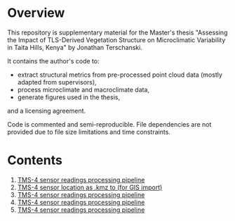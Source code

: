 # Overview
This repository is supplementary material for the Master's thesis "Assessing the Impact of TLS-Derived Vegetation Structure on Microclimatic Variability in Taita Hills, Kenya" by Jonathan Terschanski.

It contains the author's code to:
* extract structural metrics from pre-processed point cloud data (mostly adapted from supervisors),
* process microclimate and macroclimate data,
* generate figures used in the thesis,

and a licensing agreement.

Code is commented and semi-reproducible. File dependencies are not provided due to file size limitations and time constraints.

# Contents
1. [TMS-4 sensor readings processing pipeline](microclimate/microclimate_summary.R)
2. [TMS-4 sensor location as .kmz to (for GIS import)](locations_kmz/)
3. [TMS-4 sensor readings processing pipeline](microclimate/microclimate_summary.R)
4. [TMS-4 sensor readings processing pipeline](microclimate/microclimate_summary.R)
5. [TMS-4 sensor readings processing pipeline](microclimate/microclimate_summary.R)

